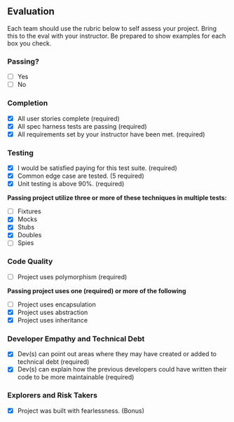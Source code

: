 ## Evaluation

Each team should use the rubric below to self assess your project. Bring this to the eval with your instructor. Be prepared to show examples for each box you check.

### Passing?

- [ ] Yes
- [ ] No

### Completion

- [x] All user stories complete (required)
- [x] All spec harness tests are passing (required)
- [x] All requirements set by your instructor have been met. (required)

### Testing

- [x] I would be satisfied paying for this test suite. (required)
- [x] Common edge case are tested. (5 required)
- [x] Unit testing is above 90%. (required)

**Passing project utilize three or more of these techniques in multiple tests:**

- [ ] Fixtures
- [x] Mocks
- [x] Stubs
- [x] Doubles
- [ ] Spies

### Code Quality

- [ ] Project uses polymorphism (required)

**Passing project uses one (required) or more of the following**

- [ ] Project uses encapsulation
- [x] Project uses abstraction
- [x] Project uses inheritance

### Developer Empathy and Technical Debt

- [x] Dev(s) can point out areas where they may have created or added to technical debt (required)
- [x] Dev(s) can explain how the previous developers could have written their code to be more maintainable (required)

### Explorers and Risk Takers

- [x] Project was built with fearlessness. (Bonus)
